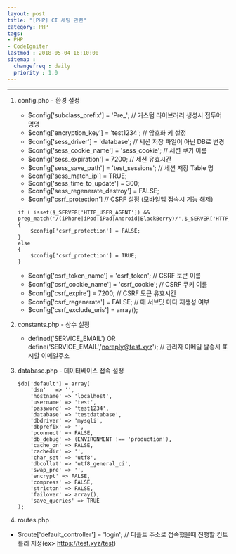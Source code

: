 ```yaml
---
layout: post
title: "[PHP] CI 세팅 관련"
category: PHP
tags:
- PHP
- CodeIgniter
lastmod : 2018-05-04 16:10:00
sitemap :
  changefreq : daily
  priority : 1.0
---
```


***

<!--미리보기-->

1. config.php - 환경 설정

    - $config['subclass_prefix'] = 'Pre_'; // 커스텀 라이브러리 생성시 접두어 명명
    - $config['encryption_key'] = 'test1234'; // 암호화 키 설정
    - $config['sess_driver'] = 'database'; // 세션 저장 파일이 아닌 DB로 변경
    - $config['sess_cookie_name'] = 'sess_cookie'; // 세션 쿠키 이름
    - $config['sess_expiration'] = 7200; // 세션 유효시간
    - $config['sess_save_path'] = 'test_sessions'; // 세션 저장 Table 명
    - $config['sess_match_ip'] = TRUE;
    - $config['sess_time_to_update'] = 300;
    - $config['sess_regenerate_destroy'] = FALSE;
    - $config['csrf_protection'] // CSRF 설정 (모바일앱 접속시 기능 해제)
    ```
    if ( isset($_SERVER['HTTP_USER_AGENT']) && preg_match('/(iPhone|iPod|iPad|Android|BlackBerry)/',$_SERVER['HTTP_USER_AGENT']))
    {
        $config['csrf_protection'] = FALSE;
    }
    else
    {
        $config['csrf_protection'] = TRUE;
    }
    ```
    - $config['csrf_token_name'] = 'csrf_token'; // CSRF 토큰 이름
    - $config['csrf_cookie_name'] = 'csrf_cookie'; // CSRF 쿠키 이름
    - $config['csrf_expire'] = 7200; // CSRF 토큰 유효시간
    - $config['csrf_regenerate'] = FALSE; // 매 서브밋 마다 재생성 여부
    - $config['csrf_exclude_uris'] = array();

2. constants.php - 상수 설정
    - defined('SERVICE_EMAIL') OR define('SERVICE_EMAIL','noreply@test.xyz'); // 관리자 이메일 발송시 표시할 이메일주소

3. database.php - 데이터베이스 접속 설정

    ```
    $db['default'] = array(
        'dsn'	=> '',
        'hostname' => 'localhost',
        'username' => 'test',
        'password' => 'test1234',
        'database' => 'testdatabase',
        'dbdriver' => 'mysqli',
        'dbprefix' => '',
        'pconnect' => FALSE,
        'db_debug' => (ENVIRONMENT !== 'production'),
        'cache_on' => FALSE,
        'cachedir' => '',
        'char_set' => 'utf8',
        'dbcollat' => 'utf8_general_ci',
        'swap_pre' => '',
        'encrypt' => FALSE,
        'compress' => FALSE,
        'stricton' => FALSE,
        'failover' => array(),
        'save_queries' => TRUE
    );
    ```
  
4. routes.php
  - $route['default_controller'] = 'login'; // 디폴트 주소로 접속했을때 진행할 컨트롤러 지정(ex> https://test.xyz/test)